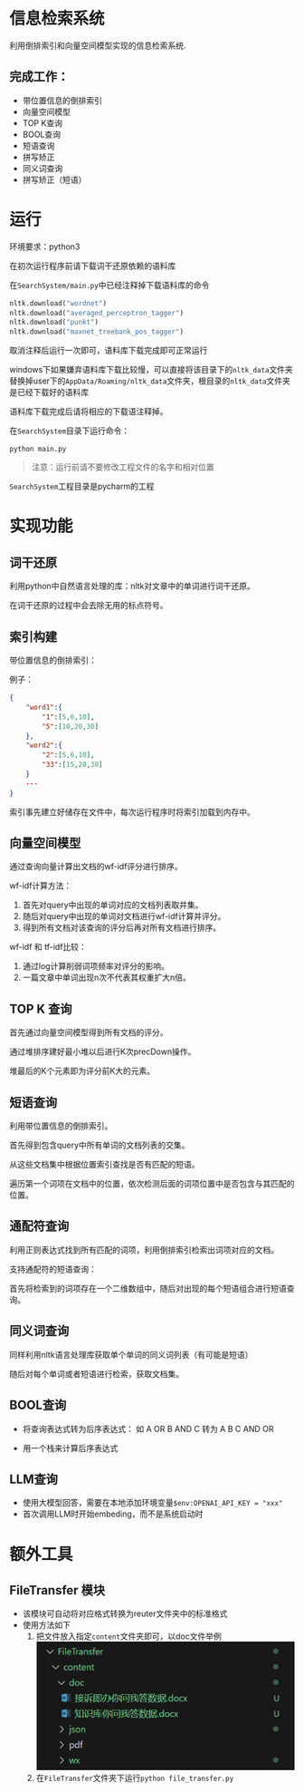 # 信息检索系统

利用倒排索引和向量空间模型实现的信息检索系统.

## 完成工作：
- 带位置信息的倒排索引
- 向量空间模型
- TOP K查询
- BOOL查询
- 短语查询
- 拼写矫正
- 同义词查询
- 拼写矫正（短语）

# 运行
环境要求：python3 

在初次运行程序前请下载词干还原依赖的语料库

在`SearchSystem/main.py`中已经注释掉下载语料库的命令
```python
nltk.download("wordnet")
nltk.download("averaged_perceptron_tagger")
nltk.download("punkt")
nltk.download("maxnet_treebank_pos_tagger")
```
取消注释后运行一次即可，语料库下载完成即可正常运行

windows下如果嫌弃语料库下载比较慢，可以直接将该目录下的`nltk_data`文件夹替换掉user下的`AppData/Roaming/nltk_data`文件夹，根目录的`nltk_data`文件夹是已经下载好的语料库

语料库下载完成后请将相应的下载语注释掉。

在`SearchSystem`目录下运行命令：
```batch
python main.py
```
> 注意：运行前请不要修改工程文件的名字和相对位置

`SearchSystem`工程目录是pycharm的工程

# 实现功能
## 词干还原
利用python中自然语言处理的库：nltk对文章中的单词进行词干还原。

在词干还原的过程中会去除无用的标点符号。

## 索引构建
带位置信息的倒排索引：

例子：
```json
{
    "word1":{
        "1":[5,6,10],
        "5":[10,20,30]
    },
    "word2":{
        "2":[5,6,10],
        "33":[15,28,30]
    }
    ···
}
```
索引事先建立好储存在文件中，每次运行程序时将索引加载到内存中。

## 向量空间模型
通过查询向量计算出文档的wf-idf评分进行排序。

wf-idf计算方法：
1. 首先对query中出现的单词对应的文档列表取并集。
2. 随后对query中出现的单词对文档进行wf-idf计算并评分。
3. 得到所有文档对该查询的评分后再对所有文档进行排序。

wf-idf 和 tf-idf比较：
1. 通过log计算削弱词项频率对评分的影响。
2. 一篇文章中单词出现n次不代表其权重扩大n倍。

## TOP K 查询
首先通过向量空间模型得到所有文档的评分。

通过堆排序建好最小堆以后进行K次precDown操作。

堆最后的K个元素即为评分前K大的元素。

## 短语查询
利用带位置信息的倒排索引。

首先得到包含query中所有单词的文档列表的交集。

从这些文档集中根据位置索引查找是否有匹配的短语。

遍历第一个词项在文档中的位置，依次检测后面的词项位置中是否包含与其匹配的位置。

## 通配符查询
利用正则表达式找到所有匹配的词项，利用倒排索引检索出词项对应的文档。

支持通配符的短语查询：

首先将检索到的词项存在一个二维数组中，随后对出现的每个短语组合进行短语查询。

## 同义词查询
同样利用nltk语言处理库获取单个单词的同义词列表（有可能是短语）

随后对每个单词或者短语进行检索，获取文档集。

## BOOL查询

- 将查询表达式转为后序表达式：
如 A OR B AND C 转为
     A B C AND OR 

- 用一个栈来计算后序表达式

## LLM查询

- 使用大模型回答，需要在本地添加环境变量`$env:OPENAI_API_KEY = "xxx"`
- 首次调用LLM时开始embeding，而不是系统启动时

# 额外工具
## FileTransfer 模块
- 该模块可自动将对应格式转换为reuter文件夹中的标准格式
- 使用方法如下
   1. 把文件放入指定`content`文件夹即可，以doc文件举例![Alt text](img/image.png)
   2. 在`FileTransfer`文件夹下运行`python file_transfer.py`













 
